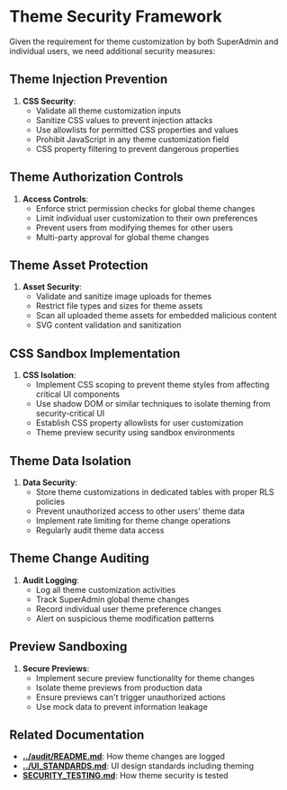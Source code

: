 
# Theme Security Framework

Given the requirement for theme customization by both SuperAdmin and individual users, we need additional security measures:

## Theme Injection Prevention

1. **CSS Security**:
   - Validate all theme customization inputs
   - Sanitize CSS values to prevent injection attacks
   - Use allowlists for permitted CSS properties and values
   - Prohibit JavaScript in any theme customization field
   - CSS property filtering to prevent dangerous properties

## Theme Authorization Controls

1. **Access Controls**:
   - Enforce strict permission checks for global theme changes
   - Limit individual user customization to their own preferences
   - Prevent users from modifying themes for other users
   - Multi-party approval for global theme changes

## Theme Asset Protection

1. **Asset Security**:
   - Validate and sanitize image uploads for themes
   - Restrict file types and sizes for theme assets
   - Scan all uploaded theme assets for embedded malicious content
   - SVG content validation and sanitization

## CSS Sandbox Implementation

1. **CSS Isolation**:
   - Implement CSS scoping to prevent theme styles from affecting critical UI components
   - Use shadow DOM or similar techniques to isolate theming from security-critical UI
   - Establish CSS property allowlists for user customization
   - Theme preview security using sandbox environments

## Theme Data Isolation

1. **Data Security**:
   - Store theme customizations in dedicated tables with proper RLS policies
   - Prevent unauthorized access to other users' theme data
   - Implement rate limiting for theme change operations
   - Regularly audit theme data access

## Theme Change Auditing

1. **Audit Logging**:
   - Log all theme customization activities
   - Track SuperAdmin global theme changes
   - Record individual user theme preference changes
   - Alert on suspicious theme modification patterns

## Preview Sandboxing

1. **Secure Previews**:
   - Implement secure preview functionality for theme changes
   - Isolate theme previews from production data
   - Ensure previews can't trigger unauthorized actions
   - Use mock data to prevent information leakage

## Related Documentation

- **[../audit/README.md](../audit/README.md)**: How theme changes are logged
- **[../UI_STANDARDS.md](../UI_STANDARDS.md)**: UI design standards including theming
- **[SECURITY_TESTING.md](SECURITY_TESTING.md)**: How theme security is tested
